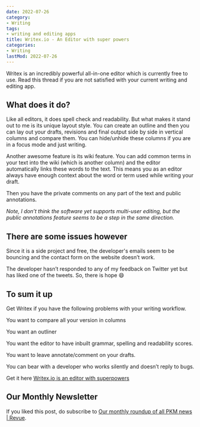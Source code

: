 ```yaml
---
date: 2022-07-26
category:
- Writing
tags:
- writing and editing apps
title: Writex.io - An Editor with super powers
categories:
- Writing
lastMod: 2022-07-26
---
```

Writex is an incredibly powerful all-in-one editor which is currently free to use. Read this thread if you are not satisfied with your current writing and editing app.

## What does it do?

Like all editors, it does spell check and readability. But what makes it stand out to me is its unique layout style. You can create an outline and then you can lay out your drafts, revisions and final output side by side in vertical columns and compare them. You can hide/unhide these columns if you are in a focus mode and just writing.

Another awesome feature is its wiki feature. You can add common terms in your text into the wiki (which is another column) and the editor automatically links these words to the text. This means you as an editor always have enough context about the word or term used while writing your draft.

Then you have the private comments on any part of the text and public annotations.

*Note, I don’t think the software yet supports multi-user editing, but the public annotations feature seems to be a step in the same direction.*

## There are some issues however

Since it is a side project and free, the developer's emails seem to be bouncing and the contact form on the website doesn’t work.

The developer hasn’t responded to any of my feedback on Twitter yet but has liked one of the tweets. So, there is hope 😄

## To sum it up

Get Writex if you have the following problems with your writing workflow.



You want to compare all your version in columns



You want an outliner



You want the editor to have inbuilt grammar, spelling and readability scores.



You want to leave annotate/comment on your drafts.

You can bear with a developer who works silently and doesn’t reply to bugs.

Get it here [Writex.io](http://writex.io/)[ is an editor with superpowers](https://writex.io/)



## Our Monthly Newsletter

If you liked this post, do subscribe to  [Our monthly roundup of all PKM news | Revue](https://www.getrevue.co/profile/pkmone).
